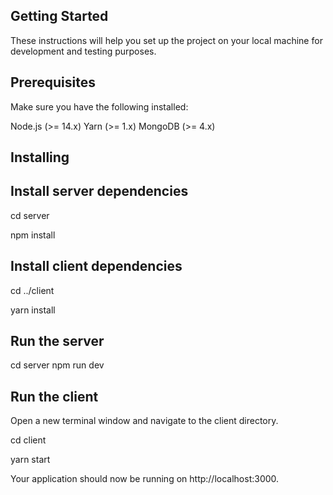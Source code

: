 
## Getting Started
These instructions will help you set up the project on your local machine for development and testing purposes.

## Prerequisites
Make sure you have the following installed:

Node.js (>= 14.x)
Yarn (>= 1.x)
MongoDB (>= 4.x)

## Installing

## Install server dependencies

cd server

npm install

## Install client dependencies

cd ../client

yarn install

## Run the server

cd server
npm run dev

## Run the client

Open a new terminal window and navigate to the client directory.

cd client

yarn start

Your application should now be running on http://localhost:3000.
